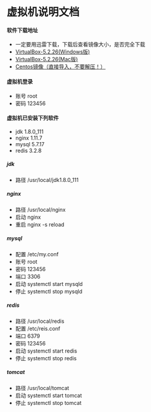 # 虚拟机说明文档
#### 软件下载地址
* 一定要用迅雷下载，下载后查看镜像大小，是否完全下载
* [VirtualBox-5.2.26(Windows版)](https://file.mukewang.com/shizhan/file/117/VirtualBox-5.2.26-128414-Win.exe)
* [VirtualBox-5.2.26(Mac版)](https://file.mukewang.com/shizhan/file/117/VirtualBox-5.2.26-128414-OSX.dmg)
* [Centos镜像（直接导入，不要解压！）](https://file.mukewang.com/shizhan/file/117/centos7.3-a418.ova)

#### 虚拟机登录
* 账号 root
* 密码 123456

#### 虚拟机已安装下列软件
* jdk 1.8.0_111
* nginx 1.11.7
* mysql 5.7.17
* redis 3.2.8

##### jdk
* 路径 /usr/local/jdk1.8.0_111

##### nginx
* 路径 /usr/local/nginx
* 启动 nginx
* 重启 nginx -s reload

##### mysql
* 配置 /etc/my.conf
* 账号 root
* 密码 123456
* 端口 3306
* 启动 systemctl start mysqld
* 停止 systemctl stop mysqld

##### redis
* 路径 /usr/local/redis
* 配置 /etc/reis.conf
* 端口 6379
* 密码 123456
* 启动 systemctl start redis
* 停止 systemctl stop redis

##### tomcat
* 路径 /usr/local/tomcat
* 启动 systemctl start tomcat
* 停止 systemctl stop tomcat